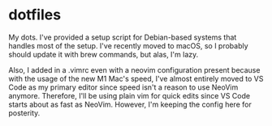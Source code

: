 # dotfiles
My dots. I've provided a setup script for Debian-based systems that handles most of the setup. I've recently moved to macOS, so I probably should update it with brew commands, but alas, I'm lazy.

Also, I added in a .vimrc even with a neovim configuration present because with the usage of the new M1 Mac's speed, I've almost entirely moved to VS Code as my primary editor since speed isn't a reason to use NeoVim anymore. Therefore, I'll be using plain vim for quick edits since VS Code starts about as fast as NeoVim. However, I'm keeping the config here for posterity.

